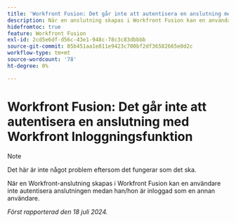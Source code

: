```yaml
---
title: 'Workfront Fusion: Det går inte att autentisera en anslutning med Workfront Inloggningsfunktion'
description: När en anslutning skapas i Workfront Fusion kan en användare inte autentisera anslutningen medan han/hon är inloggad som en annan användare.
hidefromtoc: true
feature: Workfront Fusion
exl-id: 2cd5e6df-d56c-43e1-948c-78c3c83dbbbb
source-git-commit: 85b451aa1e811e9423c700bf2df36582665e0d2c
workflow-type: tm+mt
source-wordcount: '78'
ht-degree: 0%

---
```


# Workfront Fusion: Det går inte att autentisera en anslutning med Workfront Inloggningsfunktion

>[!NOTE]
>
>Det här är inte något problem eftersom det fungerar som det ska.

När en Workfront-anslutning skapas i Workfront Fusion kan en användare inte autentisera anslutningen medan han/hon är inloggad som en annan användare.

_Först rapporterad den 18 juli 2024._

<!--CHECK ME - 1 VIEW APRIL-JUNE 2025 (June 23 and Aug 13)-->

